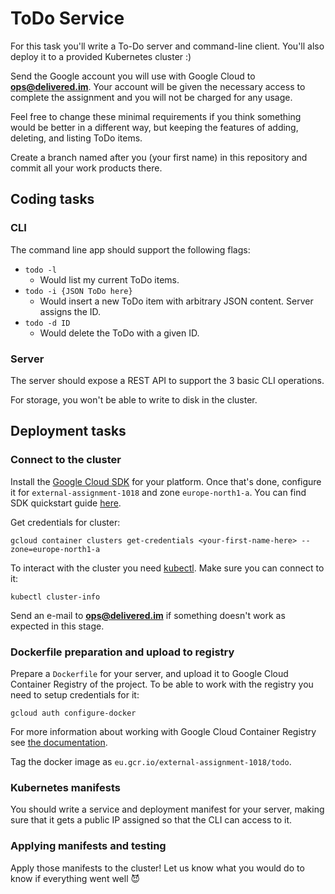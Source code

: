 # ToDo Service

For this task you'll write a To-Do server and command-line client. You'll also
deploy it to a provided Kubernetes cluster :)

Send the Google account you will use with Google Cloud to **ops@delivered.im**. Your account will be given the necessary access to complete the assignment and you will not be charged for any usage.

Feel free to change these minimal requirements if you think something would be
better in a different way, but keeping the features of adding, deleting, and
listing ToDo items.

Create a branch named after you (your first name) in this repository and commit all your work products there.

## Coding tasks

### CLI

The command line app should support the following flags:

- `todo -l`
  - Would list my current ToDo items.
- `todo -i {JSON ToDo here}`
  - Would insert a new ToDo item with arbitrary JSON content. Server assigns the
    ID.
- `todo -d ID`
  - Would delete the ToDo with a given ID.

### Server

The server should expose a REST API to support the 3 basic CLI operations.

For storage, you won't be able to write to disk in the cluster.

## Deployment tasks

### Connect to the cluster

Install the [Google Cloud SDK](https://cloud.google.com/sdk/) for your platform.
Once that's done, configure it for `external-assignment-1018` and zone `europe-north1-a`.
You can find SDK quickstart guide [here](https://cloud.google.com/sdk/docs/quickstarts).

Get credentials for cluster:
```
gcloud container clusters get-credentials <your-first-name-here> --zone=europe-north1-a
```
To interact with the cluster you need [kubectl](https://kubernetes.io/docs/tasks/tools/install-kubectl/).
Make sure you can connect to it:
```
kubectl cluster-info
```
Send an e-mail to **ops@delivered.im** if something doesn't work as expected in this stage.


### Dockerfile preparation and upload to registry

Prepare a `Dockerfile` for your server, and upload it to Google Cloud Container Registry of the project.
To be able to work with the registry you need to setup credentials for it:
```
gcloud auth configure-docker
```
For more information about working with Google Cloud Container Registry see [the documentation](https://cloud.google.com/container-registry/docs/pushing-and-pulling).

Tag the docker image as `eu.gcr.io/external-assignment-1018/todo`.


### Kubernetes manifests

You should write a service and deployment manifest for your server, making sure
that it gets a public IP assigned so that the CLI can access to it.

### Applying manifests and testing

Apply those manifests to the cluster! Let us know what you would do to know if
everything went well 😈
